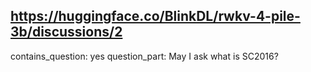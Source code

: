 ## https://huggingface.co/BlinkDL/rwkv-4-pile-3b/discussions/2

contains_question: yes
question_part: May I ask what is SC2016?